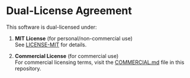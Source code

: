 # Dual-License Agreement

This software is dual-licensed under:

1. **MIT License** (for personal/non-commercial use)  
   See [LICENSE-MIT](LICENSE-MIT) for details.

2. **Commercial License** (for commercial use)  
   For commercial licensing terms, visit the [COMMERCIAL.md](COMMERCIAL.md) file in this repository.
